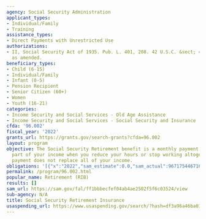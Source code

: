 ```yaml
---
agency: Social Security Administration
applicant_types:
- Individual/Family
- Training
assistance_types:
- Direct Payments with Unrestricted Use
authorizations:
- II, Social Security Act of 1935. Pub. L. 401, 208. 42 U.S.C. &sect; 401-433. II,
  as amended.
beneficiary_types:
- Child (6-15)
- Individual/Family
- Infant (0-5)
- Pension Recipient
- Senior Citizen (60+)
- Women
- Youth (16-21)
categories:
- Income Security and Social Services - Old Age Assistance
- Income Security and Social Services - Social Security and Insurance
cfda: '96.002'
fiscal_year: '2022'
grants_url: https://grants.gov/search-grants?cfda=96.002
layout: program
objective: The Social Security Retirement benefit is a monthly payment that replaces
  part of your income when you reduce your hours or stop working altogether. The monthly
  payment does not replace all of your income.
obligations: '[{"x":"2022","sam_estimate":0.0,"sam_actual":967175446716.0,"usa_spending_actual":5644068926.0},{"x":"2023","sam_estimate":1088924000000.0,"sam_actual":0.0,"usa_spending_actual":6155897461.0},{"x":"2024","sam_estimate":1182463000000.0,"sam_actual":0.0,"usa_spending_actual":6038570298.0}]'
permalink: /program/96.002.html
popular_name: Retirement (RIB)
results: []
sam_url: https://sam.gov/fal/ff1bbbecfef04ab4ae2502f5f6c03524/view
sub-agency: N/A
title: Social Security Retirement Insurance
usaspending_url: https://www.usaspending.gov/search/?hash=df3a96a46ba0184a79cc06d67bd85a34
---
```

